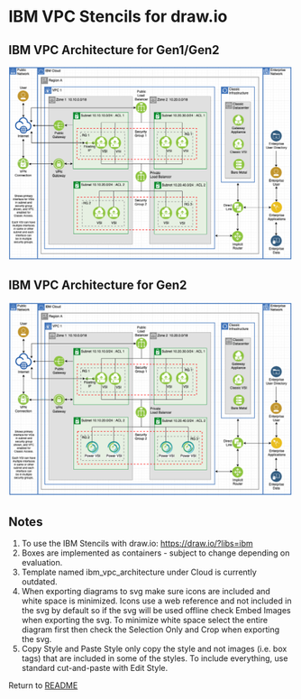 # IBM VPC Stencils for draw.io

## IBM VPC Architecture for Gen1/Gen2
![VPCArchitecture](/images/ibm_vpc_architecture_drawio.png)

## IBM VPC Architecture for Gen2
![VPCArchitecture](/images/ibm_vpc_architecture_gen2_drawio.png)

## Notes

1. To use the IBM Stencils with draw.io:  https://draw.io/?libs=ibm
2. Boxes are implemented as containers - subject to change depending on evaluation.
3. Template named ibm_vpc_architecture under Cloud is currently outdated.
4. When exporting diagrams to svg make sure icons are included and white space is minimized.  Icons use a web reference and not included in the svg by default so if the svg will be used offline check Embed Images when exporting the svg.  To minimize white space select the entire diagram first then check the Selection Only and Crop when exporting the svg.
5. Copy Style and Paste Style only copy the style and not images (i.e. box tags) that are included in some of the styles.  To include everything, use standard cut-and-paste with Edit Style.

Return to [README](/README.md)

